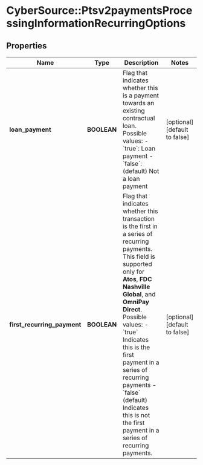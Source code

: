 # CyberSource::Ptsv2paymentsProcessingInformationRecurringOptions

## Properties
Name | Type | Description | Notes
------------ | ------------- | ------------- | -------------
**loan_payment** | **BOOLEAN** | Flag that indicates whether this is a payment towards an existing contractual loan.  Possible values: - &#x60;true&#x60;: Loan payment - &#x60;false&#x60;: (default) Not a loan payment  | [optional] [default to false]
**first_recurring_payment** | **BOOLEAN** | Flag that indicates whether this transaction is the first in a series of recurring payments.  This field is supported only for **Atos**, **FDC Nashville Global**, and **OmniPay Direct**.  Possible values:  - &#x60;true&#x60; Indicates this is the first payment in a series of recurring payments  - &#x60;false&#x60; (default) Indicates this is not the first payment in a series of recurring payments.  | [optional] [default to false]


